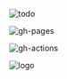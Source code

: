 ![todo](/assets/works/portfolio/todo.jpg)

![gh-pages](/assets/works/portfolio/ghpages.jpg)

![gh-actions](/assets/works/portfolio/ghactions.jpg)

![logo](/android-chrome-512x512.png)
